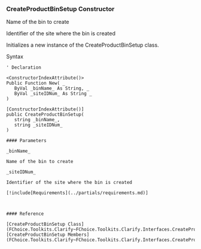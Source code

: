 ﻿### CreateProductBinSetup Constructor

Name of the bin to create

Identifier of the site where the bin is created

Initializes a new instance of the CreateProductBinSetup class.

Syntax

```vbnet
' Declaration

<ConstructorIndexAttribute()>
Public Function New( _
   ByVal _binName_ As String, _
   ByVal _siteIDNum_ As String _
)

[ConstructorIndexAttribute()]
public CreateProductBinSetup( 
   string _binName_,
   string _siteIDNum_
)

#### Parameters

_binName_

Name of the bin to create

_siteIDNum_

Identifier of the site where the bin is created

[!include[Requirements](../partials/requirements.md)]



#### Reference

[CreateProductBinSetup Class](FChoice.Toolkits.Clarify~FChoice.Toolkits.Clarify.Interfaces.CreateProductBinSetup.md)  
[CreateProductBinSetup Members](FChoice.Toolkits.Clarify~FChoice.Toolkits.Clarify.Interfaces.CreateProductBinSetup_members.md)